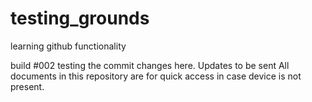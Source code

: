 # testing_grounds
learning github functionality

build #002
testing the commit changes here. Updates to be sent
All documents in this repository are for quick access in case device is not present.
